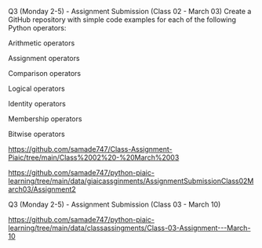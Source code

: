 Q3 (Monday 2-5) - Assignment Submission (Class 02 - March 03)
Create a GitHub repository with simple code examples for each of the following Python operators:



Arithmetic operators

Assignment operators

Comparison operators

Logical operators

Identity operators

Membership operators

Bitwise operators   

https://github.com/samade747/Class-Assignment-Piaic/tree/main/Class%2002%20-%20March%2003


https://github.com/samade747/python-piaic-learning/tree/main/data/giaicassginments/AssignmentSubmissionClass02March03/Assignment2   



Q3 (Monday 2-5) - Assignment Submission (Class 03 - March 10)  

https://github.com/samade747/python-piaic-learning/tree/main/data/classassingments/Class-03-Assignment---March-10

